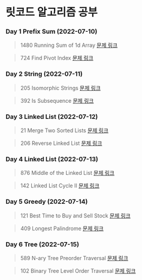 # 릿코드 알고리즘 공부

### Day 1 Prefix Sum (2022-07-10)

> 1480 Running Sum of 1d Array [문제 링크](https://leetcode.com/problems/running-sum-of-1d-array/)

> 724 Find Pivot Index [문제 링크](https://leetcode.com/problems/find-pivot-index/)

### Day 2 String (2022-07-11)

> 205 Isomorphic Strings [문제 링크](https://leetcode.com/problems/isomorphic-strings/)

> 392 Is Subsequence [문제 링크](https://leetcode.com/problems/is-subsequence/)

### Day 3 Linked List (2022-07-12)

> 21 Merge Two Sorted Lists [문제 링크](https://leetcode.com/problems/merge-two-sorted-lists/)

> 206 Reverse Linked List [문제 링크](https://leetcode.com/problems/reverse-linked-list/)

### Day 4 Linked List (2022-07-13)

> 876 Middle of the Linked List [문제 링크](https://leetcode.com/problems/middle-of-the-linked-list/)

> 142 Linked List Cycle II [문제 링크](https://leetcode.com/problems/linked-list-cycle-ii/)

### Day 5 Greedy (2022-07-14)

> 121 Best Time to Buy and Sell Stock [문제 링크](https://leetcode.com/problems/best-time-to-buy-and-sell-stock/)

> 409 Longest Palindrome [문제 링크](https://leetcode.com/problems/longest-palindrome/)

### Day 6 Tree (2022-07-15)

> 589 N-ary Tree Preorder Traversal [문제 링크](https://leetcode.com/problems/n-ary-tree-preorder-traversal/)

> 102 Binary Tree Level Order Traversal [문제 링크](https://leetcode.com/problems/binary-tree-level-order-traversal/)
